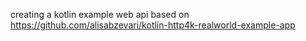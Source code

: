 creating a kotlin example web api based on https://github.com/alisabzevari/kotlin-http4k-realworld-example-app